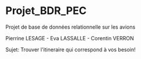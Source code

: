 # Projet_BDR_PEC
Projet de base de données relationnelle sur les avions

Pierrine LESAGE - Eva LASSALLE - Corentin VERRON

Sujet:  Trouver l'itineraire qui correspond à vos besoin!

